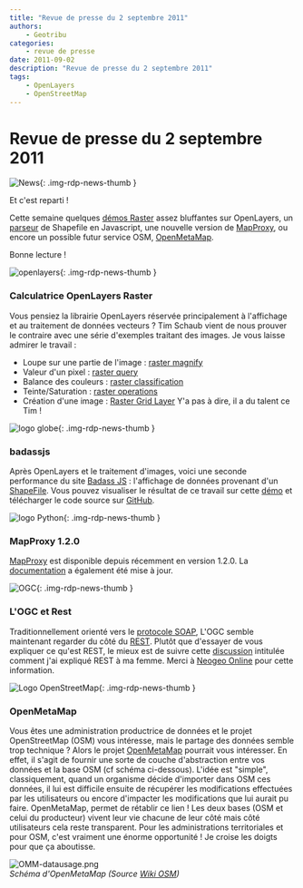 ```yaml
---
title: "Revue de presse du 2 septembre 2011"
authors:
    - Geotribu
categories:
    - revue de presse
date: 2011-09-02
description: "Revue de presse du 2 septembre 2011"
tags:
    - OpenLayers
    - OpenStreetMap
---
```


# Revue de presse du 2 septembre 2011

![News](https://cdn.geotribu.fr/img/internal/icons-rdp-news/news.png "Icône news générique"){: .img-rdp-news-thumb }

Et c'est reparti !  

Cette semaine quelques [démos Raster](#oldemo) assez bluffantes sur OpenLayers, un [parseur](#badassjs) de Shapefile en Javascript, une nouvelle version de [MapProxy](#mapproxy), ou encore un possible futur service OSM, [OpenMetaMap](#openmetamap).

Bonne lecture !

![openlayers](https://cdn.geotribu.fr/img/logos-icones/logiciels_librairies/openlayers.png){: .img-rdp-news-thumb }

### Calculatrice OpenLayers Raster

Vous pensiez la librairie OpenLayers réservée principalement à l'affichage et au traitement de données vecteurs ? Tim Schaub vient de nous prouver le contraire avec une série d'exemples traitant des images. Je vous laisse admirer le travail :

* Loupe sur une partie de l'image : [raster magnify](http://demo.opengeo.org/~tschaub/ol/raster/examples/raster-magnify.html)
* Valeur d'un pixel : [raster query](http://demo.opengeo.org/~tschaub/ol/raster/examples/raster-query.html)
* Balance des couleurs : [raster classification](http://demo.opengeo.org/~tschaub/ol/raster/examples/raster-classification.html)
* Teinte/Saturation : [raster operations](http://demo.opengeo.org/~tschaub/ol/raster/examples/raster-operations.html)
* Création d'une image : [Raster Grid Layer](http://demo.opengeo.org/~tschaub/ol/raster/examples/raster-grid-layer.html)
  Y'a pas à dire, il a du talent ce Tim !

 ![logo globe](https://cdn.geotribu.fr/img/internal/icons-rdp-news/world.png "Icône de globe"){: .img-rdp-news-thumb }

### badassjs

 Après OpenLayers et le traitement d'images, voici une seconde performance du site [Badass JS](http://badassjs.com/post/845509816/rendering-binary-shapefiles-with-javascript) : l'affichage de données provenant d'un [ShapeFile](https://fr.wikipedia.org/wiki/Shapefile). Vous pouvez visualiser le résultat de ce travail sur cette [démo](http://s3.amazonaws.com/shapefile-js/naturalearthdata.html) et télécharger le code source sur [GitHub](https://github.com/RandomEtc/shapefile-js).

 ![logo Python](https://cdn.geotribu.fr/img/logos-icones/programmation/python.png "logo Python"){: .img-rdp-news-thumb }

### MapProxy 1.2.0

 [MapProxy](http://pypi.python.org/pypi/MapProxy) est disponible depuis récemment en version 1.2.0. La [documentation](http://mapproxy.org/docs/1.2.0/) a également été mise à jour.

 ![OGC](https://cdn.geotribu.fr/img/logos-icones/entreprises_association/ogc.png){: .img-rdp-news-thumb }

### L'OGC et Rest

 Traditionnellement orienté vers le [protocole SOAP](https://fr.wikipedia.org/wiki/SOAP), L'OGC semble maintenant regarder du côté du [REST](https://fr.wikipedia.org/wiki/Representational_State_Transfer). Plutôt que d'essayer de vous expliquer ce qu'est REST, le mieux est de suivre cette [discussion](http://www.pompage.net/traduction/comment-j-ai-explique-rest-a-ma-femme) intitulée comment j'ai expliqué REST à ma femme. Merci à [Neogeo Online](http://www.neogeo-online.net/blog/archives/1416/) pour cette information.

 ![Logo OpenStreetMap](https://cdn.geotribu.fr/img/logos-icones/OpenStreetMap/Openstreetmap.png "logo OpenStreetMap"){: .img-rdp-news-thumb }

### OpenMetaMap

 Vous êtes une administration productrice de données et le projet OpenStreetMap (OSM) vous intéresse, mais le partage des données semble trop technique ? Alors le projet [OpenMetaMap](https://wiki.openstreetmap.org/wiki/OpenMetaMap) pourrait vous intéresser. En effet, il s'agit de fournir une sorte de couche d'abstraction entre vos données et la base OSM (cf schéma ci-dessous). L'idée est "simple", classiquement, quand un organisme décide d'importer dans OSM ces données, il lui est difficile ensuite de récupérer les modifications effectuées par les utilisateurs ou encore d'impacter les modifications que lui aurait pu faire. OpenMetaMap, permet de rétablir ce lien ! Les deux bases (OSM et celui du producteur) vivent leur vie chacune de leur côté mais côté utilisateurs cela reste transparent. Pour les administrations territoriales et pour OSM, c'est vraiment une énorme opportunité ! Je croise les doigts pour que ça aboutisse.

 ![OMM-datausage.png](http://www.geotribu.net/sites/default/files/Tuto/img/Blog/OSM/OMM-datausage.png)  
 *Schéma d'OpenMetaMap (Source [Wiki OSM](https://wiki.openstreetmap.org/wiki/File:OMM-datausage.png))*
